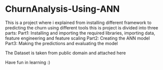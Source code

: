 # ChurnAnalysis-Using-ANN
This is a project where i explained from installing different framework to predicting the churn using different tools
this is project is divided into three parts:
Part1: Installing and importing the required libraries, importing data, feature engineering and feature scaling
Part2: Creating the ANN model
Part3: Making the predictions and evaluating the model

The Dataset is taken from public domain and attached here

Have fun in learning :)
